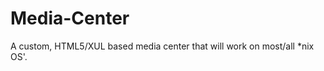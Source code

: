 Media-Center
============

A custom, HTML5/XUL based media center that will work on most/all *nix OS'.
